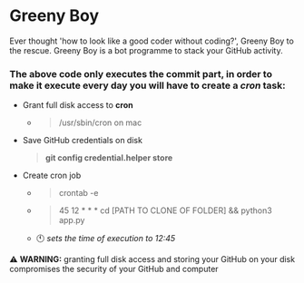 # Greeny Boy
Ever thought 'how to look like a good coder without coding?', Greeny Boy to the rescue. 
Greeny Boy is a bot programme to stack your GitHub activity.

### The above code only executes the commit part, in order to make it execute every day you will have to create a *cron* task:
- Grant full disk access to **cron** 
  - > /usr/sbin/cron on mac
- Save GitHub credentials on disk 

  > **git config credential.helper store**
- Create cron job
    - > crontab -e
    - > 45 12 * * * cd [PATH TO CLONE OF FOLDER] && python3 app.py  
    - 🕚 *sets the time of execution to 12:45*


⚠️ **WARNING:** granting full disk access and storing your GitHub on your disk compromises the security of your GitHub and computer



